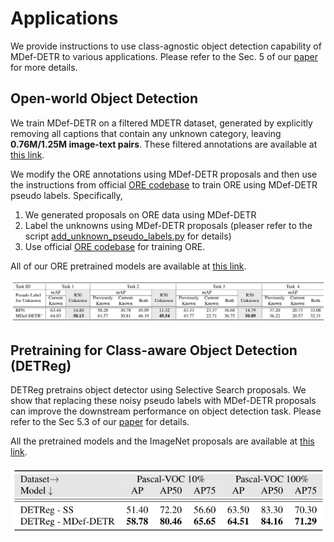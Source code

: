 # Applications
We provide instructions to use class-agnostic object detection capability of MDef-DETR to various applications. 
Please refer to the Sec. 5 of our [paper](https://arxiv.org/abs/2111.11430) for more details.

## Open-world Object Detection
We train MDef-DETR on a filtered MDETR dataset, generated by explicitly removing all captions that contain any unknown 
category, leaving **0.76M/1.25M image-text pairs**. These filtered annotations are available at 
[this link](https://drive.google.com/drive/folders/1-3kAsyZIVFbNelRXrF93Y5tMgOypv2jV?usp=sharing).

We modify the ORE annotations using MDef-DETR proposals and then use the instructions from official 
[ORE codebase](https://github.com/JosephKJ/OWOD.git) to train ORE using MDef-DETR pseudo labels. Specifically,
1. We generated proposals on ORE data using MDef-DETR
2. Label the unknowns using MDef-DETR proposals (pleaser refer to the script 
[add_unknown_pseudo_labels.py](ORE/add_unknown_pseudo_labels.py) for details)
3. Use official [ORE codebase](https://github.com/JosephKJ/OWOD.git) for training ORE.

All of our ORE pretrained models are available at 
[this link](https://drive.google.com/drive/folders/1PMH6UeETkNPWFJTwLoY9geG10Au8y1Hl?usp=sharing).

![Results](../images/OWOD_results.png)

## Pretraining for Class-aware Object Detection (DETReg)

DETReg pretrains object detector using Selective Search proposals. We show that replacing these 
noisy pseudo labels with MDef-DETR proposals can improve the downstream performance on object detection task. 
Please refer to the Sec 5.3 of our [paper](https://arxiv.org/abs/2111.11430) for details.

All the pretrained models and the ImageNet proposals are available at 
[this link](https://drive.google.com/drive/folders/1LGhpcgP9qWEfOXaDP9V2wotC5uZ57K_v?usp=sharing).

![Results](../images/DETReg_results.png)